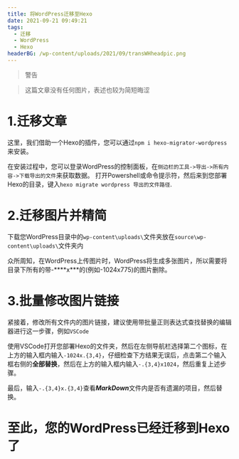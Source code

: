 ```yaml
---
title: 将WordPress迁移至Hexo
date: 2021-09-21 09:49:21
tags: 
  - 迁移
  - WordPress
  - Hexo
headerBG: /wp-content/uploads/2021/09/transWHheadpic.png
---
```

>警告

>这篇文章没有任何图片，表述也较为简短晦涩
# 1.迁移文章
这里，我们借助一个Hexo的插件，您可以通过`npm i hexo-migrator-wordpress`来安装。

在安装过程中，您可以登录WordPress的控制面板，在`侧边栏的工具->导出->所有内容->下载导出的文件`来获取数据。
打开Powershell或命令提示符，然后来到您部署Hexo的目录，键入`hexo migrate wordpress 导出的文件路径`.
# 2.迁移图片并精简
下载您WordPress目录中的`wp-content\uploads\`文件夹放在`source\wp-content\uploads\`文件夹内

众所周知，在WordPress上传图片时，WordPress将生成多张图片，所以需要将目录下所有的带-**\*\*x\*\**的(例如-1024x775)的图片删除。
# 3.批量修改图片链接
紧接着，修改所有文件内的图片链接，建议使用带批量正则表达式查找替换的编辑器进行这一步骤，例如`VSCode`

使用VSCode打开您部署Hexo的文件夹，然后在左侧导航栏选择第二个图标，在上方的输入框内输入`-1024x.{3,4}`，仔细检查下方结果无误后，点击第二个输入框右侧的**全部替换**，然后在上方的输入框内输入`-.{3,4}x1024`，然后重复上述步骤。

最后，输入`-.{3,4}x.{3,4}`查看***MarkDown***文件内是否有遗漏的项目，然后替换。

# 至此，您的WordPress已经迁移到Hexo了